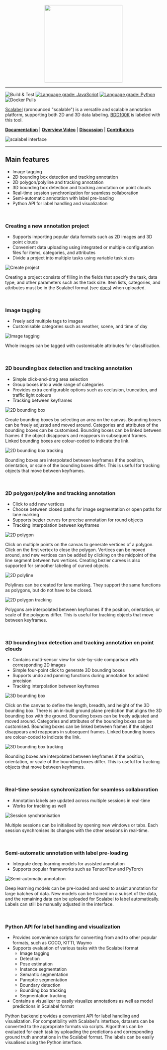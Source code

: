 <p align="center"><img width=250 src="https://s3-us-west-2.amazonaws.com/scalabel-public/www/logo/scalable_dark.svg" /></p>

---

![Build & Test](https://github.com/scalabel/scalabel/workflows/Build%20&%20Test/badge.svg?branch=master)
[![Language grade: JavaScript](https://img.shields.io/lgtm/grade/javascript/g/scalabel/scalabel.svg?logo=lgtm&logoWidth=18)](https://lgtm.com/projects/g/scalabel/scalabel/context:javascript)
[![Language grade:
Python](https://img.shields.io/lgtm/grade/python/g/scalabel/scalabel.svg?logo=lgtm&logoWidth=18)](https://lgtm.com/projects/g/scalabel/scalabel/context:python)
![Docker Pulls](https://img.shields.io/docker/pulls/scalabel/www)

[Scalabel](https://www.scalabel.ai) (pronounced "scalable") is a versatile and scalable annotation platform, supporting both 2D and 3D data labeling. [BDD100K](https://www.bdd100k.com/) is labeled with this tool.

[**Documentation**](https://doc.scalabel.ai/) |
[**Overview Video**](https://go.yf.io/scalabel-video-demo) |
[**Discussion**](https://groups.google.com/g/scalabel) |
[**Contributors**](https://github.com/scalabel/scalabel/graphs/contributors)

![scalabel interface](https://raw.githubusercontent.com/scalabel/scalabel-doc-media/main/readme/banner-app.png)

---

## Main features

- Image tagging
- 2D bounding box detection and tracking annotation
- 2D polygon/polyline and tracking annotation
- 3D bounding box detection and tracking annotation on point clouds
- Real-time session synchronization for seamless collaboration
- Semi-automatic annotation with label pre-loading
- Python API for label handling and visualization

<br>

### Creating a new annotation project

- Supports importing popular data formats such as 2D images and 3D point clouds
- Convenient data uploading using integrated or multiple configuration files for items, categories, and attributes
- Divide a project into multiple tasks using variable task sizes

![Create project](https://raw.githubusercontent.com/scalabel/scalabel-doc-media/main/readme/project-creation.png)

Creating a project consists of filling in the fields that specify the task, data type, and other parameters such as the task size. Item lists, categories, and attributes must be in the Scalabel format (see [docs](https://doc.scalabel.ai/)) when uploaded.

<br>

### Image tagging

- Freely add multiple tags to images
- Customisable categories such as weather, scene, and time of day

![Image tagging](https://raw.githubusercontent.com/scalabel/scalabel-doc-media/main/readme/tagging.png)

Whole images can be tagged with customisable attributes for classification.

<br>

### 2D bounding box detection and tracking annotation

- Simple click-and-drag area selection
- Group boxes into a wide range of categories
- Provides extra configurable options such as occlusion, truncation, and traffic light colours
- Tracking between keyframes

![2D bounding box](https://raw.githubusercontent.com/scalabel/scalabel-doc-media/main/readme/2d_bbox.gif)

Create bounding boxes by selecting an area on the canvas. Bounding boxes can be freely adjusted and moved around. Categories and attributes of the bounding boxes can be customised. Bounding boxes can be linked between frames if the object disappears and reappears in subsequent frames. Linked bounding boxes are colour-coded to indicate the link.

![2D bounding box tracking](https://raw.githubusercontent.com/scalabel/scalabel-doc-media/main/readme/2d_bbox_tracking.gif)

Bounding boxes are interpolated between keyframes if the position, orientation, or scale of the bounding boxes differ. This is useful for tracking objects that move between keyframes.

<br>

### 2D polygon/polyline and tracking annotation

- Click to add new vertices
- Choose between closed paths for image segmentation or open paths for lane marking
- Supports bezier curves for precise annotation for round objects
- Tracking interpolation between keyframes

![2D polygon](https://raw.githubusercontent.com/scalabel/scalabel-doc-media/main/readme/2d_seg.gif)

Click on multiple points on the canvas to generate vertices of a polygon. Click on the first vertex to close the polygon. Vertices can be moved around, and new vertices can be added by clicking on the midpoint of the line segment between two vertices. Creating bezier curves is also supported for smoother labeling of curved objects.

![2D polyline](https://raw.githubusercontent.com/scalabel/scalabel-doc-media/main/readme/lane_marking.gif)

Polylines can be created for lane marking. They support the same functions as polygons, but do not have to be closed.

![2D polygon tracking](https://raw.githubusercontent.com/scalabel/scalabel-doc-media/main/readme/2d_seg_tracking.gif)

Polygons are interpolated between keyframes if the position, orientation, or scale of the polygons differ. This is useful for tracking objects that move between keyframes.

<br>

### 3D bounding box detection and tracking annotation on point clouds

- Contains multi-sensor view for side-by-side comparison with corresponding 2D images
- Simple four-point click to generate 3D bounding boxes
- Supports undo and panning functions during annotation for added precision
- Tracking interpolation between keyframes

![3D bounding box](https://raw.githubusercontent.com/scalabel/scalabel-doc-media/main/readme/3d_bbox.gif)

Click on the canvas to define the length, breadth, and height of the 3D bounding box. There is an in-built ground plane prediction that aligns the 3D bounding box with the ground. Bounding boxes can be freely adjusted and moved around. Categories and attributes of the bounding boxes can be customised. Bounding boxes can be linked between frames if the object disappears and reappears in subsequent frames. Linked bounding boxes are colour-coded to indicate the link.

![3D bounding box tracking](https://raw.githubusercontent.com/scalabel/scalabel-doc-media/main/readme/3d_bbox_tracking.gif)

Bounding boxes are interpolated between keyframes if the position, orientation, or scale of the bounding boxes differ. This is useful for tracking objects that move between keyframes.

<br>

### Real-time session synchronization for seamless collaboration

- Annotation labels are updated across multiple sessions in real-time
- Works for tracking as well

![Session synchronisation](https://raw.githubusercontent.com/scalabel/scalabel-doc-media/main/readme/sync.gif)

Multiple sessions can be initialised by opening new windows or tabs. Each session synchronises its changes with the other sessions in real-time.

<br>

### Semi-automatic annotation with label pre-loading

- Integrate deep learning models for assisted annotation
- Supports popular frameworks such as TensorFlow and PyTorch

![Semi-automatic annotation](https://raw.githubusercontent.com/scalabel/scalabel-doc-media/main/readme/semi-auto.gif)

Deep learning models can be pre-loaded and used to assist annotation for large batches of data. New models can be trained on a subset of the data, and the remaining data can be uploaded for Scalabel to label automatically. Labels can still be manually adjusted in the interface.

<br>

### Python API for label handling and visualization

- Provides convenience scripts for converting from and to other popular formats, such as COCO, KITTI, Waymo
- Supports evaluation of various tasks with the Scalabel format
  - Image tagging
  - Detection
  - Pose estimation
  - Instance segmentation
  - Semantic segmentation
  - Panoptic segmentation
  - Boundary detection
  - Bounding box tracking
  - Segmentation tracking
- Contains a visualizer to easily visualize annotations as well as model predictions in Scalabel format

Python backend provides a convenient API for label handling and visualization. For compatibility with Scalabel's interface, datasets can be converted to the appropriate formats via scripts. Algorithms can be evaluated for each task by uploading the predictions and corresponding ground truth annotations in the Scalabel format. The labels can be easily visualised using the Python interface.
